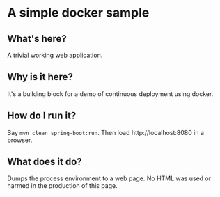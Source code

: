 # A simple docker sample

## What's here?

A trivial working web application.

## Why is it here?

It's a building block for a demo of continuous deployment using docker.

## How do I run it?

Say `mvn clean spring-boot:run`. Then load http://localhost:8080 in a browser.

## What does it do?

Dumps the process environment to a web page. No HTML was used or harmed in the production of this page.
